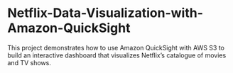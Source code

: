 # Netflix-Data-Visualization-with-Amazon-QuickSight
This project demonstrates how to use Amazon QuickSight with AWS S3 to build an interactive dashboard that visualizes Netflix’s catalogue of movies and TV shows.
